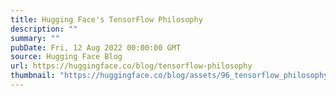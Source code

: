 ```yaml
---
title: Hugging Face's TensorFlow Philosophy
description: ""
summary: ""
pubDate: Fri, 12 Aug 2022 00:00:00 GMT
source: Hugging Face Blog
url: https://huggingface.co/blog/tensorflow-philosophy
thumbnail: "https://huggingface.co/blog/assets/96_tensorflow_philosophy/thumbnail.png"
---
```


